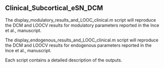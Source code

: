 ## Clinical_Subcortical_eSN_DCM

The display_modulatory_results_and_LOOC_clinical.m script will reproduce the DCM and LOOCV results for modulatory parameters reported in the Ince et al., manuscript. 

The display_endogenous_results_and_LOOC_clinical.m script will reproduce the DCM and LOOCV results for endogenous parameters reported in the Ince et al., manuscript. 

Each script contains a detailed description of the outputs.

